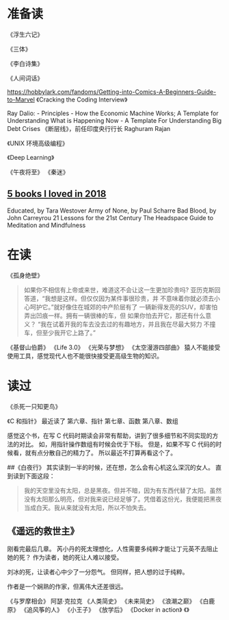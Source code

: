 # 准备读

《浮生六记》

《三体》

《李白诗集》

《人间词话》

https://hobbylark.com/fandoms/Getting-into-Comics-A-Beginners-Guide-to-Marvel
《Cracking the Coding Interview》

Ray Dalio:
    - Principles
    - How the Economic Machine Works; A Template for Understanding What is Happening Now
    - A Template For Understanding Big Debt Crises
《断层线》，前任印度央行行长 Raghuram Rajan

《UNIX 环境高级编程》

《Deep Learning》

《午夜将至》
《秦迷》

## [5 books I loved in 2018](https://www.gatesnotes.com/About-Bill-Gates/Best-Books-2018)
Educated, by Tara Westover
Army of None, by Paul Scharre
Bad Blood, by John Carreyrou
21 Lessons for the 21st Century
The Headspace Guide to Meditation and Mindfulness

# 在读
《孤身绝壁》
> 如果你不相信有上帝或来世，难道这不会让这一生更加珍贵吗?
>亚历克斯回答道，“我想是这样。但仅仅因为某件事很珍贵，并
不意味着你就必须去小心呵护它。”就好像住在城郊的中产阶层有了
一辆新得发亮的SUV，却害怕弄出凹痕一样。拥有一辆很棒的车，但
如果你怕去开它，那还有什么意义？
“我在试着开我的车去没去过的有趣地方，并且我在尽最大努力
不撞车，但至少我开它上路了。”

《基督山伯爵》
《Life 3.0》
《光荣与梦想》
《太空漫游四部曲》
猿人不能接受使用工具，感觉现代人也不能很快接受更高级生物的知识。
# 读过
《杀死一只知更鸟》

《C 和指针》
最近读了 
第六章、指针
第七章、函数
第八章、数组

感觉这个书，在写 C 代码时期读会非常有帮助，讲到了很多细节和不同实现的方法的对比。
如，用指针操作数组有时候会优于下标。
但是，如果不写 C 代码的时候看，就有点分散自己的精力了。
所以最近不打算再看这个了。


##《白夜行》
其实读到一半的时候，还在想，怎么会有心机这么深沉的女人。
直到读到下面这段：
> 我的天空里没有太阳，总是黑夜。但并不暗，因为有东西代替了太阳。虽然没有太阳那么明亮，但对我来说已经足够了。凭借着这份光，我便能把黑夜当成白天。我从来就没有太阳，所以不怕失去。
## 《遥远的救世主》
刚看完最后几章。
芮小丹的死太理想化，人性需要多纯粹才能让丁元英不去阻止她的死？
作为读者，她的死让人难以接受。

刘冰的死，让读者心中少了一分怨气。
但同样，把人想的过于纯粹。

作者是一个娴熟的作家，但离伟大还差很远。

《与罗摩相会》 阿瑟·克拉克
《人类简史》
《未来简史》
《浪潮之巅》
《白鹿原》
《追风筝的人》
《小王子》
《放学后》
《Docker in action》
《》
